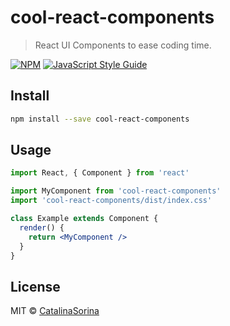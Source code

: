 # cool-react-components

> React UI Components to ease coding time.

[![NPM](https://img.shields.io/npm/v/cool-react-components.svg)](https://www.npmjs.com/package/cool-react-components) [![JavaScript Style Guide](https://img.shields.io/badge/code_style-standard-brightgreen.svg)](https://standardjs.com)

## Install

```bash
npm install --save cool-react-components
```

## Usage

```jsx
import React, { Component } from 'react'

import MyComponent from 'cool-react-components'
import 'cool-react-components/dist/index.css'

class Example extends Component {
  render() {
    return <MyComponent />
  }
}
```

## License

MIT © [CatalinaSorina](https://github.com/CatalinaSorina)
